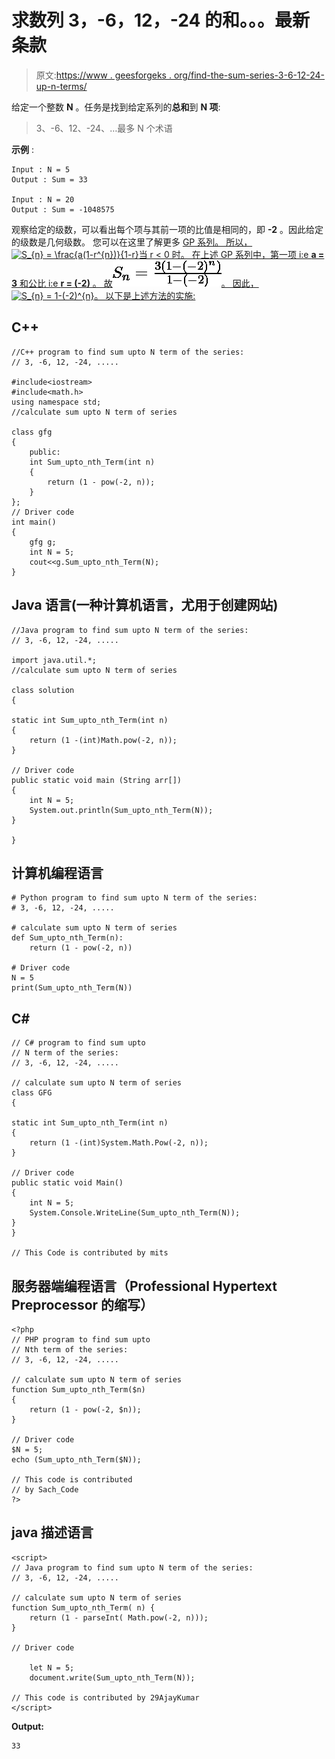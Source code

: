 # 求数列 3，-6，12，-24 的和。。。最新条款

> 原文:[https://www . geesforgeks . org/find-the-sum-series-3-6-12-24-up-n-terms/](https://www.geeksforgeeks.org/find-the-sum-of-series-3-6-12-24-upto-n-terms/)

给定一个整数 **N** 。任务是找到给定系列的**总和**到 **N 项**:

> 3、-6、12、-24、…最多 N 个术语

**示例** :

```
Input : N = 5
Output : Sum = 33

Input : N = 20
Output : Sum = -1048575
```

观察给定的级数，可以看出每个项与其前一项的比值是相同的，即 **-2** 。因此给定的级数是几何级数。
您可以在这里了解更多 [GP 系列。
所以，![S_{n} = \frac{a(1-r^{n})}{1-r}   ](img/f67b003636bf81b8fa7fc2429ffd2054.png "Rendered by QuickLaTeX.com")当 r < 0 时。
在上述 GP 系列中，第一项 i:e **a = 3** 和公比 i:e **r = (-2)** 。
故![S_{n} = \frac{3(1-(-2)^{n})}{1-(-2)}   ](img/18818199d99df8463322999546cd5374.png "Rendered by QuickLaTeX.com")。
因此，![S_{n} = 1-(-2)^{n}   ](img/af3275aad5bde320a1c320246679d962.png "Rendered by QuickLaTeX.com")。
以下是上述方法的实施:](https://www.geeksforgeeks.org/progressions-ap-gp-hp-and-practice-problems/) 

## C++

```
//C++ program to find sum upto N term of the series:
// 3, -6, 12, -24, .....

#include<iostream>
#include<math.h>
using namespace std;
//calculate sum upto N term of series

class gfg
{
    public:
    int Sum_upto_nth_Term(int n)
    {
        return (1 - pow(-2, n));
    }
};
// Driver code
int main()
{
    gfg g;
    int N = 5;
    cout<<g.Sum_upto_nth_Term(N);
}
```

## Java 语言(一种计算机语言，尤用于创建网站)

```
//Java program to find sum upto N term of the series:
// 3, -6, 12, -24, .....

import java.util.*;
//calculate sum upto N term of series

class solution
{

static int Sum_upto_nth_Term(int n)
{
    return (1 -(int)Math.pow(-2, n));
}

// Driver code
public static void main (String arr[])
{
    int N = 5;
    System.out.println(Sum_upto_nth_Term(N));
}

}
```

## 计算机编程语言

```
# Python program to find sum upto N term of the series:
# 3, -6, 12, -24, .....

# calculate sum upto N term of series
def Sum_upto_nth_Term(n):
    return (1 - pow(-2, n))

# Driver code
N = 5
print(Sum_upto_nth_Term(N))
```

## C#

```
// C# program to find sum upto
// N term of the series:
// 3, -6, 12, -24, .....

// calculate sum upto N term of series
class GFG
{

static int Sum_upto_nth_Term(int n)
{
    return (1 -(int)System.Math.Pow(-2, n));
}

// Driver code
public static void Main()
{
    int N = 5;
    System.Console.WriteLine(Sum_upto_nth_Term(N));
}
}

// This Code is contributed by mits
```

## 服务器端编程语言（Professional Hypertext Preprocessor 的缩写）

```
<?php
// PHP program to find sum upto
// Nth term of the series:
// 3, -6, 12, -24, .....

// calculate sum upto N term of series
function Sum_upto_nth_Term($n)
{
    return (1 - pow(-2, $n));
}

// Driver code
$N = 5;
echo (Sum_upto_nth_Term($N));

// This code is contributed
// by Sach_Code
?>
```

## java 描述语言

```
<script>
// Java program to find sum upto N term of the series:
// 3, -6, 12, -24, .....

// calculate sum upto N term of series
function Sum_upto_nth_Term( n) {
    return (1 - parseInt( Math.pow(-2, n)));
}

// Driver code

    let N = 5;
    document.write(Sum_upto_nth_Term(N));

// This code is contributed by 29AjayKumar
</script>
```

**Output:** 

```
33
```